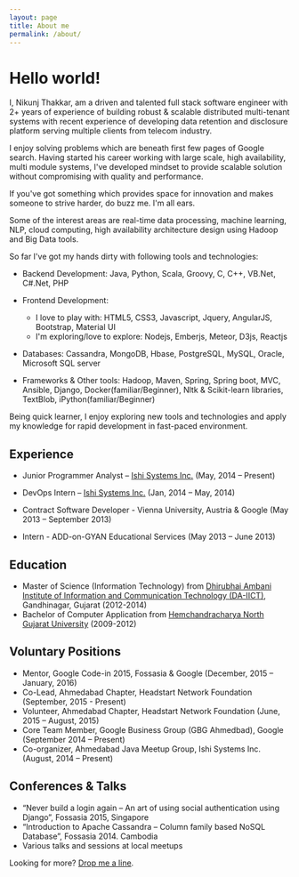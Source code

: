 ```yaml
---
layout: page
title: About me
permalink: /about/
---
```


Hello world!
=============

I, Nikunj Thakkar, am a driven and talented full stack software engineer with 2+ years of experience of building robust & scalable distributed multi-tenant systems with recent
experience of developing data retention and disclosure platform serving multiple clients from telecom industry.

I enjoy solving problems which are beneath first few pages of Google search. Having started his career working with large scale, high availability, multi module systems,
I've developed mindset to provide scalable solution without compromising with quality and performance.

If you've got something which provides space for innovation and makes someone to strive harder, do buzz me. I'm all ears.

Some of the interest areas are real-time data processing, machine learning, NLP, cloud computing, high availability architecture design using Hadoop and Big Data tools.

So far I've got my hands dirty with following tools and technologies:

* Backend Development: Java, Python, Scala, Groovy, C, C++, VB.Net, C#.Net, PHP

* Frontend Development:
    - I love to play with: HTML5, CSS3, Javascript, Jquery, AngularJS, Bootstrap, Material UI
    - I'm exploring/love to explore: Nodejs, Emberjs, Meteor, D3js, Reactjs
    
* Databases: Cassandra, MongoDB, Hbase, PostgreSQL, MySQL, Oracle, Microsoft SQL server

* Frameworks & Other tools: Hadoop, Maven, Spring, Spring boot, MVC, Ansible, Django, Docker(familiar/Beginner), Nltk & Scikit-learn libraries, TextBlob, iPython(familiar/Beginner)

Being quick learner, I enjoy exploring new tools and technologies and apply my knowledge for rapid development in fast-paced environment.

Experience
----------

* Junior Programmer Analyst – [Ishi Systems Inc.](http://ishisystems.com/) (May, 2014 – Present)

* DevOps Intern – [Ishi Systems Inc.](http://ishisystems.com/) (Jan, 2014 – May, 2014)

* Contract Software Developer - Vienna University, Austria & Google (May 2013 – September 2013)

* Intern - ADD-on-GYAN Educational Services (May 2013 – June 2013)

Education
---------
     
* Master of Science (Information Technology) from [Dhirubhai Ambani Institute of Information and Communication Technology (DA-IICT)](http://daiict.ac.in), Gandhinagar, Gujarat (2012-2014)
* Bachelor of Computer Application from [Hemchandracharya North Gujarat University](http://www.ngu.ac.in) (2009-2012)

Voluntary Positions
--------------------

* Mentor, Google Code-in 2015, Fossasia & Google (December, 2015 – January, 2016)
* Co-Lead, Ahmedabad Chapter, Headstart Network Foundation (September, 2015 - Present)
* Volunteer, Ahmedabad Chapter, Headstart Network Foundation (June, 2015 – August, 2015)
* Core Team Member, Google Business Group (GBG Ahmedbad), Google (September 2014 – Present)
* Co-organizer, Ahmedabad Java Meetup Group, Ishi Systems Inc. (August, 2014 – Present)

Conferences & Talks
-------------------

* “Never build a login again – An art of using social authentication using Django”, Fossasia 2015, Singapore
* “Introduction to Apache Cassandra – Column family based NoSQL Database”, Fossasia 2014. Cambodia
* Various talks and sessions at local meetups

Looking for more? [Drop me a line](mailto:me@nikunjthakkar.com).
     







